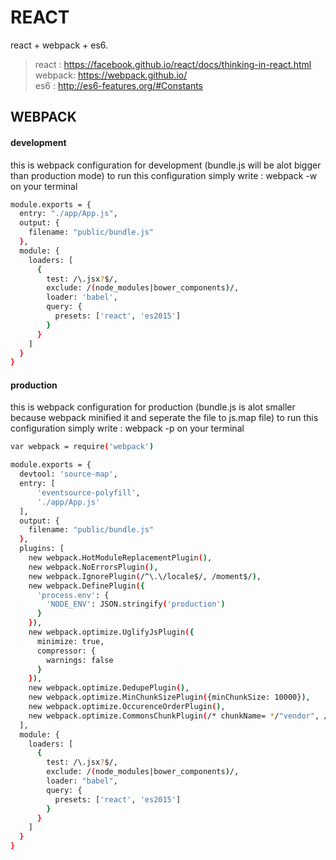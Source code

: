 # REACT
react + webpack + es6.

> react  : https://facebook.github.io/react/docs/thinking-in-react.html  
> webpack: https://webpack.github.io/   
> es6    : http://es6-features.org/#Constants

## WEBPACK
#### development
this is webpack configuration for development (bundle.js will be alot bigger than production mode) to run this configuration simply write : webpack -w on your terminal
```sh
module.exports = {
  entry: "./app/App.js",
  output: {
    filename: "public/bundle.js"
  },
  module: {
    loaders: [
      {
        test: /\.jsx?$/,
        exclude: /(node_modules|bower_components)/,
        loader: 'babel',
        query: {
          presets: ['react', 'es2015']
        }
      }
    ]
  }
}
```

#### production
this is webpack configuration for production (bundle.js is alot smaller because webpack minified it and seperate the file to js.map file) to run this configuration simply write : webpack -p on your terminal
```sh
var webpack = require('webpack')

module.exports = {
  devtool: 'source-map',
  entry: [
      'eventsource-polyfill',
      './app/App.js'
  ],
  output: {
    filename: "public/bundle.js"
  },
  plugins: [
    new webpack.HotModuleReplacementPlugin(),
    new webpack.NoErrorsPlugin(),
    new webpack.IgnorePlugin(/^\.\/locale$/, /moment$/),
    new webpack.DefinePlugin({
      'process.env': {
        'NODE_ENV': JSON.stringify('production')
      }
    }),
    new webpack.optimize.UglifyJsPlugin({
      minimize: true,
      compressor: {
        warnings: false
      }
    }),
    new webpack.optimize.DedupePlugin(),
    new webpack.optimize.MinChunkSizePlugin({minChunkSize: 10000}),
    new webpack.optimize.OccurenceOrderPlugin(),
    new webpack.optimize.CommonsChunkPlugin(/* chunkName= */"vendor", /* filename= */"public/vendor.bundle.js")
  ],
  module: {
    loaders: [
      {
        test: /\.jsx?$/,
        exclude: /(node_modules|bower_components)/,
        loader: "babel",
        query: {
          presets: ['react', 'es2015']
        }
      }
    ]
  }
}
```
